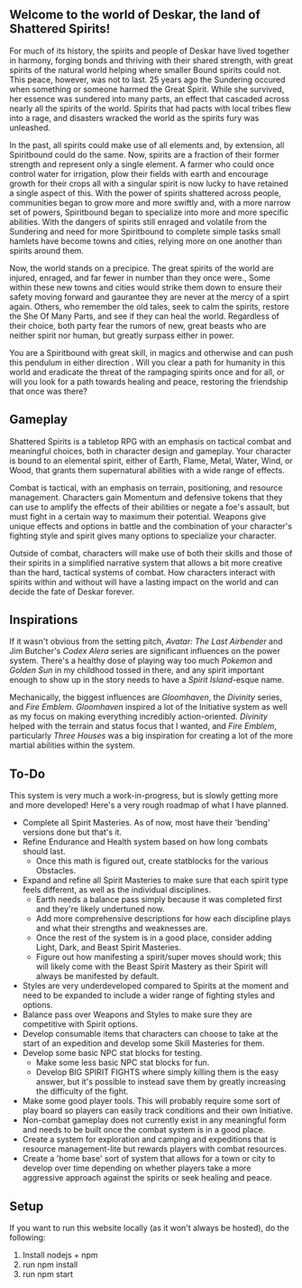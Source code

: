 ## Welcome to the world of Deskar, the land of Shattered Spirits!

For much of its history, the spirits and people of Deskar have lived together in harmony, forging bonds and thriving with their shared strength, with great spirits of the natural world helping where smaller Bound spirits could not. This peace, however, was not to last. 25 years ago the Sundering occured when something or someone harmed the Great Spirit. While she survived, her essence was sundered into many parts, an effect that cascaded across nearly all the spirits of the world. Spirits that had pacts with local tribes flew into a rage, and disasters wracked the world as the spirits fury was unleashed.

In the past, all spirits could make use of all elements and, by extension, all Spiritbound could do the same. Now, spirits are a fraction of their former strength and represent only a single element. A farmer who could once control water for irrigation, plow their fields with earth and encourage growth for their crops all with a singular spirit is now lucky to have retained a single aspect of this. With the power of spirits shattered across people, communities began to grow more and more swiftly and, with a more narrow set of powers, Spiritbound began to specialize into more and more specific abilities. With the dangers of spirits still enraged and volatile from the Sundering and need for more Spiritbound to complete simple tasks small hamlets have become towns and cities, relying more on one another than spirits around them.

Now, the world stands on a precipice. The great spirits of the world are injured, enraged, and far fewer in number than they once were., Some within these new towns and cities would strike them down to ensure their safety moving forward and gaurantee they are never at the mercy of a spirt again. Others, who remember the old tales, seek to calm the spirits, restore the She Of Many Parts, and see if they can heal the world. Regardless of their choice, both party fear the rumors of new, great beasts who are neither spirit nor human, but greatly surpass either in power.

You are a Spiritbound with great skill, in magics and otherwise and can push this pendulum in either direction . Will you clear a path for humanity in this world and eradicate the threat of the rampaging spirits once and for all, or will you look for a path towards healing and peace, restoring the friendship that once was there?

## Gameplay

Shattered Spirits is a tabletop RPG with an emphasis on tactical combat and meaningful choices, both in character design and gameplay. Your character is bound to an elemental spirit, either of Earth, Flame, Metal, Water, Wind, or Wood, that grants them supernatural abilities with a wide range of effects.

Combat is tactical, with an emphasis on terrain, positioning, and resource management. Characters gain Momentum and defensive tokens that they can use to amplify the effects of their abilities or negate a foe's assault, but must fight in a certain way to maximum their potential. Weapons give unique effects and options in battle and the combination of your character's fighting style and spirit gives many options to specialize your character.

Outside of combat, characters will make use of both their skills and those of their spirits in a simplified narrative system that allows a bit more creative than the hard, tactical systems of combat. How characters interact with spirits within and without will have a lasting impact on the world and can decide the fate of Deskar forever.

## Inspirations

If it wasn't obvious from the setting pitch, _Avatar: The Last Airbender_ and Jim Butcher's _Codex Alera_ series are significant influences on the power system. There's a healthy dose of playing way too much _Pokemon_ and _Golden Sun_ in my childhood tossed in there, and any spirit important enough to show up in the story needs to have a _Spirit Island_-esque name.

Mechanically, the biggest influences are _Gloomhaven_, the _Divinity_ series, and _Fire Emblem_. _Gloomhaven_ inspired a lot of the Initiative system as well as my focus on making everything incredibly action-oriented. _Divinity_ helped with the terrain and status focus that I wanted, and _Fire Emblem_, particularly _Three Houses_ was a big inspiration for creating a lot of the more martial abilities within the system.

## To-Do

This system is very much a work-in-progress, but is slowly getting more and more developed! Here's a very rough roadmap of what I have planned.

- Complete all Spirit Masteries. As of now, most have their 'bending' versions done but that's it.
- Refine Endurance and Health system based on how long combats should last.
  - Once this math is figured out, create statblocks for the various Obstacles.
- Expand and refine all Spirit Masteries to make sure that each spirit type feels different, as well as the individual disciplines.
  - Earth needs a balance pass simply because it was completed first and they're likely undertuned now.
  - Add more comprehensive descriptions for how each discipline plays and what their strengths and weaknesses are.
  - Once the rest of the system is in a good place, consider adding Light, Dark, and Beast Spirit Masteries.
  - Figure out how manifesting a spirit/super moves should work; this will likely come with the Beast Spirit Mastery as their Spirit will always be manifested by default.
- Styles are very underdeveloped compared to Spirits at the moment and need to be expanded to include a wider range of fighting styles and options.
- Balance pass over Weapons and Styles to make sure they are competitive with Spirit options.
- Develop consumable items that characters can choose to take at the start of an expedition and develop some Skill Masteries for them.
- Develop some basic NPC stat blocks for testing.
  - Make some less basic NPC stat blocks for fun.
  - Develop BIG SPIRIT FIGHTS where simply killing them is the easy answer, but it's possible to instead save them by greatly increasing the difficulty of the fight.
- Make some good player tools. This will probably require some sort of play board so players can easily track conditions and their own Initiative.
- Non-combat gameplay does not currently exist in any meaningful form and needs to be built once the combat system is in a good place.
- Create a system for exploration and camping and expeditions that is resource management-lite but rewards players with combat resources.
- Create a 'home base' sort of system that allows for a town or city to develop over time depending on whether players take a more aggressive approach against the spirits or seek healing and peace.

## Setup

If you want to run this website locally (as it won't always be hosted), do the following:

1. Install nodejs + npm
2. run npm install
3. run npm start
